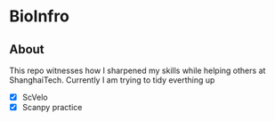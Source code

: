 # BioInfro
## About
This repo witnesses how I sharpened my skills while helping others at ShanghaiTech. 
Currently I am trying to tidy everthing up
- [x] ScVelo 
- [x] Scanpy practice
